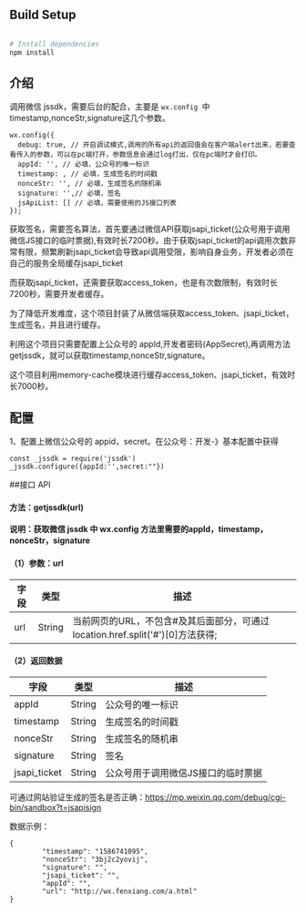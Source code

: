 
## Build Setup

```bash

# Install dependencies
npm install

```
## 介绍
调用微信 jssdk，需要后台的配合，主要是 `wx.config `中timestamp,nonceStr,signature这几个参数。
```
wx.config({
  debug: true, // 开启调试模式,调用的所有api的返回值会在客户端alert出来，若要查看传入的参数，可以在pc端打开，参数信息会通过log打出，仅在pc端时才会打印。
  appId: '', // 必填，公众号的唯一标识
  timestamp: , // 必填，生成签名的时间戳
  nonceStr: '', // 必填，生成签名的随机串
  signature: '',// 必填，签名
  jsApiList: [] // 必填，需要使用的JS接口列表
});
```
获取签名，需要签名算法，首先要通过微信API获取jsapi_ticket(公众号用于调用微信JS接口的临时票据),有效时长7200秒。由于获取jsapi_ticket的api调用次数非常有限，频繁刷新jsapi_ticket会导致api调用受限，影响自身业务，开发者必须在自己的服务全局缓存jsapi_ticket 

而获取jsapi_ticket，还需要获取access_token，也是有次数限制，有效时长7200秒，需要开发者缓存。

为了降低开发难度，这个项目封装了从微信端获取access_token、jsapi_ticket，生成签名，并且进行缓存。

利用这个项目只需要配置上公众号的 appId,开发者密码(AppSecret),再调用方法getjssdk，就可以获取timestamp,nonceStr,signature。

这个项目利用memory-cache模块进行缓存access_token、jsapi_ticket，有效时长7000秒。

## 配置
1、配置上微信公众号的 appid，secret。在公众号：开发-》基本配置中获得
 ```
const _jssdk = require('jssdk')
_jssdk.configure({appId:'',secret:""})

```
##接口 API

#### 方法：getjssdk(url)
**说明：获取微信 jssdk 中 wx.config 方法里需要的appId，timestamp，nonceStr，signature**

#### （1）参数：url

字段 | 类型 | 描述
---|---|---
url | String |  当前网页的URL，不包含#及其后面部分，可通过location.href.split('#')[0]方法获得;



#### （2）返回数据

字段 | 类型 | 描述
---|---|---
appId | String |  公众号的唯一标识
timestamp | String |  生成签名的时间戳
nonceStr | String |  生成签名的随机串
signature | String |  签名
jsapi_ticket | String |  公众号用于调用微信JS接口的临时票据

可通过网站验证生成的签名是否正确：https://mp.weixin.qq.com/debug/cgi-bin/sandbox?t=jsapisign

数据示例：
```
{
        "timestamp": "1586741095",
        "nonceStr": "3bj2c2yovij",
        "signature": "",
        "jsapi_ticket": "",
        "appId": "",
        "url": "http://wx.fenxiang.com/a.html"
}

```

